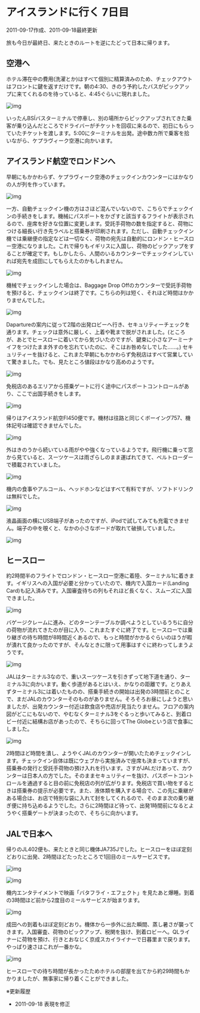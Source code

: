 # アイスランドに行く 7日目

2011-09-17作成、2011-09-18最終更新

旅も今日が最終日、来たときのルートを逆にたどって日本に帰ります。

## 空港へ

ホテル滞在中の費用(洗濯とか)はすべて個別に精算済みのため、チェックアウトはフロントに鍵を返すだけです。朝の4:30、きのう予約したバスがピックアップに来てくれるのを待っていると、4:45ぐらいに現れました。

![img](img/20110917-001.jpg)

いったんBSÍバスターミナルで停車し、別の場所からピックアップされてきた乗客が乗り込んだところでドライバーがチケットを回収に来るので、初日にもらっていたチケットを渡します。5:00にターミナルを出発。途中数カ所で乗客を拾いながら、ケプラヴィーク空港に向かいます。

## アイスランド航空でロンドンへ

早朝にもかかわらず、ケプラヴィーク空港のチェックインカウンターにはかなりの人が列を作っています。

![img](img/20110917-002.jpg)

一方、自動チェックイン機の方はさほど混んでいないので、こちらでチェックインの手続きをします。機械にパスポートをかざすと該当するフライトが表示されるので、座席を好きな位置に変更します。受託手荷物の数を指定すると、荷物につける細長い行き先ラベルと搭乗券が印刷されます。ただし、自動チェックイン機では乗継便の指定などは一切なく、荷物の宛先は自動的にロンドン・ヒースロー空港になりました。これで帰りもイギリスに入国し、荷物のピックアップをすることが確定です。もしかしたら、人間のいるカウンターでチェックインしていれば宛先を成田にしてもらえたのかもしれません。

![img](img/20110917-003.jpg)

機械でチェックインした場合は、Baggage Drop Offのカウンターで受託手荷物を預けると、チェックインは終了です。こちらの列は短く、それほど時間はかかりませんでした。

![img](img/20110917-004.jpg)

Dapartureの案内に従って2階の出発ロビーへ行き、セキュリティーチェックを通ります。チェックは意外に厳しく、上着や靴まで脱がされました。(ところが、あとでヒースローに着いてから気づいたのですが、鍵束に小さなアーミーナイフをつけたまま外すのを忘れていたのに、そこはお咎めなしでした……。) セキュリティーを抜けると、これまた早朝にもかかわらず免税店はすべて営業していて驚きました。でも、見たところ値段はかなり高めのようです。

![img](img/20110917-005.jpg)

免税店のあるエリアから搭乗ゲートに行く途中にパスポートコントロールがあり、ここで出国手続きをします。

![img](img/20110917-006.jpg)

帰りはアイスランド航空FI450便です。機材は往路と同じくボーイング757、機体記号は確認できませんでした。

![img](img/20110917-007.jpg)

外はきのうから続いている雨がやや強くなっているようです。飛行機に乗って窓から見ていると、スーツケースは雨ざらしのまま運ばれてきて、ベルトローダーで積載されていました。

![img](img/20110917-008.jpg)

機内の食事やアルコール、ヘッドホンなどはすべて有料ですが、ソフトドリンクは無料でした。

![img](img/20110917-009.jpg)

液晶画面の横にUSB端子があったのですが、iPodで試してみても充電できません。端子の中を覗くと、なかの小さなボードが取れて破損していました。

![img](img/20110917-010.jpg)

## ヒースロー

約2時間半のフライトでロンドン・ヒースロー空港に着陸、ターミナル1に着きます。イギリスへの入国が必要と分かっていたので、機内で入国カード(Landing Card)も記入済みです。入国審査待ちの列もそれほど長くなく、スムーズに入国できました。

![img](img/20110917-011.jpg)

バゲージクレームに進み、どのターンテーブルか調べようとしているうちに自分の荷物が流れてきたのが目に入り、これまたすぐに終了です。ヒースローでは乗り継ぎの待ち時間が8時間近くあるので、もっと時間がかかるぐらいのほうが暇が潰れて良かったのですが、そんなときに限って用事はすぐに終わってしまうようです。

![img](img/20110917-012.jpg)

JALはターミナル3なので、重いスーツケースを引きずって地下道を通り、ターミナル3に向かいます。動く歩道があるとはいえ、かなりの距離です。とりあえずターミナル3には着いたものの、搭乗手続きの開始は出発の3時間前とのことで、まだJALのカウンターそのものがありません。そろそろお昼にしようと思いましたが、出発カウンター付近は飲食店や売店が見当たりません。フロアの案内図がどこにもないので、やむなくターミナル3をぐるっと歩いてみると、到着ロビー付近に結構お店があったので、そちらに回ってThe Globeという店で食事にしました。

![img](img/20110917-013.jpg)

2時間ほど時間を潰し、ようやくJALのカウンターが開いたためチェックインします。チェックイン自体は既にウェブから実施済みで座席も決まっていますが、搭乗券の発行と受託手荷物の預け入れを行います。さすがJALだけあって、カウンターは日本人の方でした。そのままセキュリティーを抜け、パスポートコントロールを通過すると目の前に免税店の列が広がります。免税店で買い物をするときは搭乗券の提示が必要です。また、液体類を購入する場合で、この先に乗継がある場合は、お店で特別な袋に入れて封をしてくれるので、そのまま次の乗り継ぎ便に持ち込めるようでした。さらに2時間ほど待って、出発1時間前になるとようやく搭乗ゲートが決まったので、そちらに向かいます。

## JALで日本へ

帰りのJL402便も、来たときと同じ機体JA735Jでした。ヒースローをほぼ定刻どおりに出発、2時間ほどたったところで1回目のミールサービスです。

![img](img/20110917-014.jpg)

![img](img/20110917-015.jpg)

機内エンタテイメントで映画「バタフライ・エフェクト」を見たあと爆睡。到着の3時間ほど前から2度目のミールサービスが始まります。

![img](img/20110917-016.jpg)

成田への到着もほぼ定刻どおり。機体から一歩外に出た瞬間、蒸し暑さが襲ってきます。入国審査、荷物のピックアップ、税関を抜け、到着ロビーへ。QLライナーに荷物を預け、行きとおなじく京成スカイライナーで日暮里まで戻ります。やっぱり速さはこれが一番かな。

![img](img/20110917-017.jpg)

ヒースローでの待ち時間が長かったためホテルの部屋を出てから約29時間もかかりましたが、無事家に帰り着くことができました。

※更新履歴

- 2011-09-18 表現を修正
